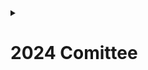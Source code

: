 
<details>
  <summary><h1>2024 Comittee</h1></summary>
  
  ## President
  Viraj Deorukhkar

  ## Vice President
  Rebecca Hankins

  ## Secretary
  Purvanshi Patel

  ## Treasurer
  Issy Burn

  ## Events Officer
  Tom Leighton

  ## Speakers Officer
  Rose Ru
</details>


